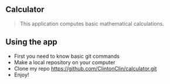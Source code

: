 
## Calculator

> This application computes basic mathematical calculations.

## Using the app

* First you need to know basic git commands
* Make a local repository on your computer
* Clone my repo https://github.com/ClintonClin/calculator.git
* Enjoy!
